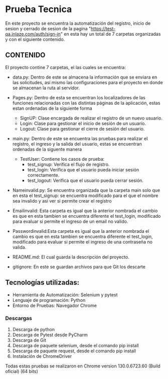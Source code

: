 # Prueba Tecnica 

En este proyecto se encuentra la automatización del registro, inicio de sesion y cerrado de sesion de la pagina "https://test-qa.inlaze.com/auth/sign-in" en esta hay un total de 7 carpetas organizadas y con el siguiente contenido.

## CONTENIDO

El proyecto contine 7 carpetas, el las cuales se encuentra:

* data.py: Dentro de este se almacena la información que se enviara en las solicitudes, así mismo las configuraciones para el proyecto en donde se almacenan la ruta al servidor.


* Pages.py: Dentro de esta se encuentran los localizadores de las funciones relacionadas con las distintas páginas de la aplicación, estas estan ordenadas de la siguiente forma 
  - SignUP: Clase encargada de realizar el registro de un nuevo usuario.
  - Login: Clase para gestionar el inicio de sesión de un usuario.
  - Logout: Clase para gestionar el cierre de sesión del usuario.


* main.py: Dentro de este se encuentra las pruebas para realizar el registro, el ingreso y la salida del usuario, estas se encuentran ordenadas de la siguente manera
  - TestUser: Contiene los casos de prueba:
    * test_signup: Verifica el flujo de registro.
    * test_login: Verifica que el usuario pueda iniciar sesión correctamente.
    * test_logout: Verifica que el usuario pueda cerrar sesión.


* Nameinvalid.py: Se encuentra organizada que la carpeta main solo que en esta el test_signup: se encuentra modificado para el que el nombre sea invalido y así ver si permite crear el registro


* Emailinvalid: Esta carpeta es igual que la anterior nombrada el cambio es que en esta tambien se encuentra diferente el test_login, modificado para evaluar si permite el ingreso de un email no valido.


* Passwordinvalid:Esta carpeta es igual que la anterior nombrada el cambio es que en esta tambien se encuentra diferente el test_login, modificado para evaluar si permite el ingreso de una contraseña no valida.


* README.md: El cual guarda la descripción del proyecto.


* gitignore: En este se guardan archivos para que Git los descarte


## Tecnologías utilizadas:
- Herramienta de Automatización: Selenium y pytest
- Lenguaje de programación: Python
- Entorno de Pruebas: Navegador Chrome

### Descargas 

1. Descarga de python
2. Descarga de Pytest desde PyCharm
3. Descarga de Git
4. Descarga de paquete selenium, desde el comando pip install
5. Descarga de paquete request, desde el comando pip install
6. Instalación de ChromeDriver


Todas estas pruebas se realizaron en Chrome version 130.0.6723.60 (Build oficial) (64 bits)


